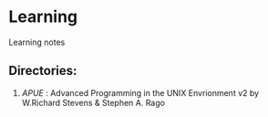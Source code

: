 Learning
========

Learning notes 

Directories:
-----------
1. *APUE* : Advanced Programming in the UNIX Envrionment v2 by W.Richard Stevens & Stephen A. Rago

